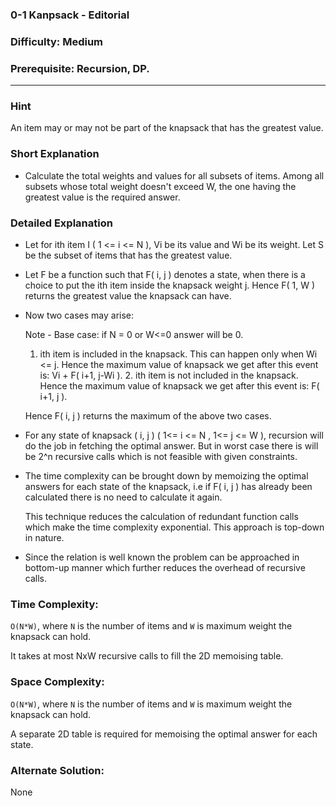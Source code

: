 ### 0-1 Kanpsack - Editorial

### Difficulty:  Medium

### Prerequisite:  Recursion, DP.
---
### Hint

An item may or may not be part of the knapsack that has the greatest value.

### Short Explanation

* Calculate the total weights and values for all subsets of items. Among all subsets whose total weight doesn't exceed W, the one having the greatest value is the required answer.

### Detailed Explanation

* Let for ith item I ( 1 <= i <= N ), Vi be its value and Wi be its weight. Let S be the subset of items that has the greatest value.

* Let F be a function such that F( i, j ) denotes a state, when there is a choice to put the ith item inside the knapsack weight j. Hence F( 1, W ) returns the greatest value the knapsack can have.
* Now two cases may arise:

  Note - Base case: if N = 0 or W<=0 answer will be 0.

	1.  ith item is included in the knapsack. This can happen only when Wi <= j. Hence the maximum value of knapsack we get after this event is: Vi + F( i+1, j-Wi ).
        2.  ith item is not included in the knapsack. Hence the maximum value of knapsack we get after this event is: F( i+1, j ).
       
  Hence F( i, j ) returns the maximum of the above two cases.

* For any state of knapsack ( i, j ) ( 1<= i <= N , 1<= j <= W ), recursion will do the job in fetching the optimal answer. But in worst case there is will be 2^n recursive calls which is not feasible with given constraints.

* The time complexity can be brought down by memoizing the optimal answers for each state of the knapsack, i.e if F( i, j ) has already been calculated there is no need to calculate it again.


  This technique reduces the calculation of redundant function calls which make the time complexity exponential. This approach is top-down in nature.

* Since the relation is well known the problem can be approached in bottom-up manner which further reduces the overhead of recursive calls.

### Time Complexity:

`O(N*W)`, where `N` is the number of items and `W` is maximum weight the knapsack can hold.

It takes at most NxW recursive calls to fill the 2D memoising table.

### Space Complexity:

`O(N*W)`, where `N` is the number of items and `W` is maximum weight the knapsack can hold.

A separate 2D table is required for memoising the optimal answer for each state.

### Alternate Solution:

None

